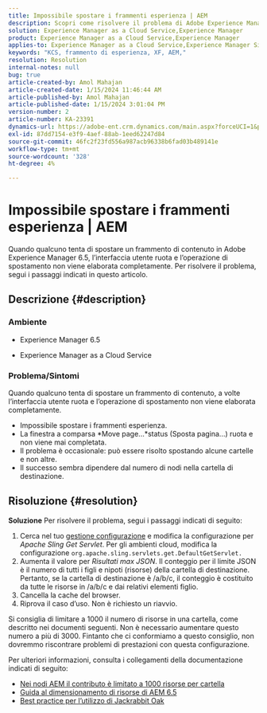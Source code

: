 ```yaml
---
title: Impossibile spostare i frammenti esperienza | AEM
description: Scopri come risolvere il problema di Adobe Experience Manager, in cui lo spostamento di un processo di frammento di esperienza non viene mai completato.
solution: Experience Manager as a Cloud Service,Experience Manager
product: Experience Manager as a Cloud Service,Experience Manager
applies-to: Experience Manager as a Cloud Service,Experience Manager Sites,Experience Manager 6.5
keywords: "KCS, frammento di esperienza, XF, AEM,"
resolution: Resolution
internal-notes: null
bug: true
article-created-by: Amol Mahajan
article-created-date: 1/15/2024 11:46:44 AM
article-published-by: Amol Mahajan
article-published-date: 1/15/2024 3:01:04 PM
version-number: 2
article-number: KA-23391
dynamics-url: https://adobe-ent.crm.dynamics.com/main.aspx?forceUCI=1&pagetype=entityrecord&etn=knowledgearticle&id=d12eccbf-9bb3-ee11-a569-6045bd006149
exl-id: 87dd7154-e3f9-4aef-88ab-1eed62247d84
source-git-commit: 46fc2f23fd556a987acb96338b6fad03b489141e
workflow-type: tm+mt
source-wordcount: '328'
ht-degree: 4%

---
```


# Impossibile spostare i frammenti esperienza | AEM


Quando qualcuno tenta di spostare un frammento di contenuto in Adobe Experience Manager 6.5, l’interfaccia utente ruota e l’operazione di spostamento non viene elaborata completamente. Per risolvere il problema, segui i passaggi indicati in questo articolo.

## Descrizione {#description}


### <b>Ambiente</b>

- Experience Manager 6.5


- Experience Manager as a Cloud Service




### <b>Problema/Sintomi</b>

Quando qualcuno tenta di spostare un frammento di contenuto, a volte l’interfaccia utente ruota e l’operazione di spostamento non viene elaborata completamente.

- Impossibile spostare i frammenti esperienza.
- La finestra a comparsa *Move page...*status (Sposta pagina...) ruota e non viene mai completata.
- Il problema è occasionale: può essere risolto spostando alcune cartelle e non altre.
- Il successo sembra dipendere dal numero di nodi nella cartella di destinazione.





## Risoluzione {#resolution}

<b>Soluzione</b>
Per risolvere il problema, segui i passaggi indicati di seguito:



1. Cerca nel tuo [gestione configurazione](http://localhost:4502/system/console/configMgr) e modifica la configurazione per *Apache Sling Get Servlet*. Per gli ambienti cloud, modifica la configurazione `org.apache.sling.servlets.get.DefaultGetServlet.`
2. Aumenta il valore per *Risultati max JSON*. Il conteggio per il limite JSON è il numero di tutti i figli e nipoti (risorse) della cartella di destinazione. Pertanto, se la cartella di destinazione è /a/b/c, il conteggio è costituito da tutte le risorse in /a/b/c e dai relativi elementi figlio.
3. Cancella la cache del browser.
4. Riprova il caso d’uso. Non è richiesto un riavvio.


Si consiglia di limitare a 1000 il numero di risorse in una cartella, come descritto nei documenti seguenti. Non è necessario aumentare questo numero a più di 3000. Fintanto che ci conformiamo a questo consiglio, non dovremmo riscontrare problemi di prestazioni con questa configurazione.

Per ulteriori informazioni, consulta i collegamenti della documentazione indicati di seguito:

- [Nei nodi AEM il contributo è limitato a 1000 risorse per cartella](https://experienceleague.adobe.com/docs/experience-cloud-kcs/kbarticles/KA-21172.html)
- [Guida al dimensionamento di risorse di AEM 6.5](https://experienceleague.adobe.com/docs/experience-manager-65/assets/administer/assets-sizing-guide.html)
- [Best practice per l’utilizzo di Jackrabbit Oak](https://jackrabbit.apache.org/oak/docs/dos_and_donts.html)
